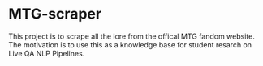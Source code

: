 # MTG-scraper
This project is to scrape all the lore from the offical MTG fandom website. 
The motivation is to use this as a knowledge base for student resarch on Live QA NLP Pipelines. 
